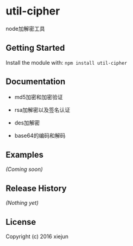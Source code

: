 # util-cipher

node加解密工具

## Getting Started
Install the module with: `npm install util-cipher`

## Documentation

+ md5加密和加密验证

+ rsa加解密以及签名认证

+ des加解密

+ base64的编码和解码

## Examples
_(Coming soon)_

## Release History
_(Nothing yet)_

## License
Copyright (c) 2016 xiejun